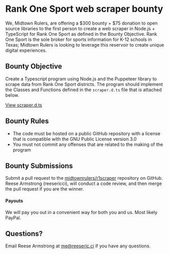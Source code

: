 # Rank One Sport web scraper bounty

We, Midtown Rulers, are offering a $300 bounty + $75 donation to open source libraries to the first person to create a web scraper in Node.js + TypeScript for Rank One Sport as defined in the Bounty Objective. Rank One Sport is the sole broker for sports information for K-12 schools in Texas; Midtown Rulers is looking to leverage this reservoir to create unique digital experiences.

## Bounty Objective

Create a Typescript program using Node.js and the Puppeteer library to scrape data from Rank One Sport districts. The program should implement the Classes and Functions defined in the `scraper.d.ts` file that is attached below.

[View scraper.d.ts](https://github.com/midtownrulers/r1scraper/blob/main/scraper.d.ts)

## Bounty Rules

- The code must be hosted on a public GitHub repository with a license that is compatible with the GNU Public License version 3.0
- You must not commit any offenses that are related to the making of the program

## Bounty Submissions

Submit a pull request to the [midtownrulers/r1scraper](https://github.com/midtownrulers/r1scraper) repository on GitHub.  Reese Armstrong (reesericci), will conduct a code review, and then merge the pull request if you are the winner.

#### Payouts

We will pay you out in a convenient way for both you and us. Most likely PayPal.

## Questions?

Email Reese Armstrong at [me@reeseric.ci](mailto:me@reeseric.ci) if you have any questions.
